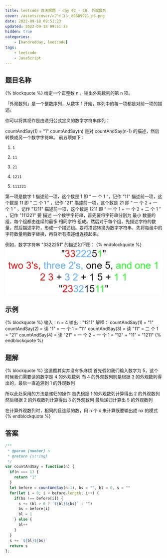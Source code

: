 ```yaml
---
title: leetcode 百天解题 - day 62 - 38. 外观数列
cover: /assets/cover/◇アイコン_80589921_p5.png
date: 2022-09-18 09:51:23
updated: 2022-09-18 09:51:23
hidden: true
categories:
    - [handredday, leetcode]
tags:
    - leetcode
    - JavaScript
---
```


## 题目名称

{% blockquote %}
给定一个正整数 n ，输出外观数列的第 n 项。

「外观数列」是一个整数序列，从数字 1 开始，序列中的每一项都是对前一项的描述。

你可以将其视作是由递归公式定义的数字字符串序列：

countAndSay(1) = "1"
countAndSay(n) 是对 countAndSay(n-1) 的描述，然后转换成另一个数字字符串。
前五项如下：

1.     1
2.     11
3.     21
4.     1211
5.     111221
第一项是数字 1 
描述前一项，这个数是 1 即 “ 一 个 1 ”，记作 "11"
描述前一项，这个数是 11 即 “ 二 个 1 ” ，记作 "21"
描述前一项，这个数是 21 即 “ 一 个 2 + 一 个 1 ” ，记作 "1211"
描述前一项，这个数是 1211 即 “ 一 个 1 + 一 个 2 + 二 个 1 ” ，记作 "111221"
要 描述 一个数字字符串，首先要将字符串分割为 最小 数量的组，每个组都由连续的最多 相同字符 组成。然后对于每个组，先描述字符的数量，然后描述字符，形成一个描述组。要将描述转换为数字字符串，先将每组中的字符数量用数字替换，再将所有描述组连接起来。

例如，数字字符串 "3322251" 的描述如下图：
{% endblockquote %}
![leetcode-38](/assets/blogImg/leetcode-38.png)

## 示例

{% blockquote %}
输入：n = 4
输出："1211"
解释：
countAndSay(1) = "1"
countAndSay(2) = 读 "1" = 一 个 1 = "11"
countAndSay(3) = 读 "11" = 二 个 1 = "21"
countAndSay(4) = 读 "21" = 一 个 2 + 一 个 1 = "12" + "11" = "1211"
{% endblockquote %}


## 题解

{% blockquote %}
这道题其实并没有多麻烦
首先假如我们输入数字为 5，这个时候我们需要读的数字是 4 的外观数列
而 4 的外观数列则是根据 3 的外观数列得出的，最后一直追溯到 1 的外观数列

所以此处采用的方法是递归的操作
首先根据 1 的外观数列计算得出 2 的外观数列
然后根据 2 的外观数列计算得出 3 的外观数列
最后递归计算出 5 的外观数列

在计算外观数列时，相同的且连续的数，用 n 个 x 来计算既要输出成 nx 的模式
{% endblockquote %}

## 答案

~~~js
/**
 * @param {number} n
 * @return {string}
 */
var countAndSay = function(n) {
  if(n === 1) {
    return "1"
  }
  let before = countAndSay(n-1), bs = "", bl = 0, s = ""
  for(let i = 0; i < before.length; i++) {
    if(bs !== before[i]) {
      s += (bl > 0 ? `${bl}${bs}` : "")
      bs = before[i]
      bl = 1
    } else {
      bl++
    }
  }
  s += `${bl}${bs}`
  return s
};
~~~

